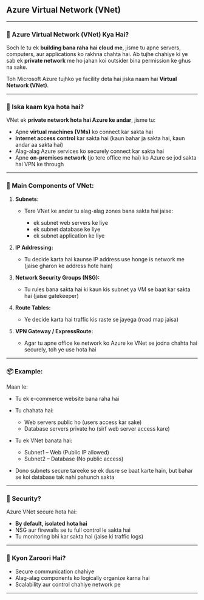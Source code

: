 ## **Azure Virtual Network (VNet)** 

---

### 🔵 Azure Virtual Network (VNet) Kya Hai?

Soch le tu ek **building bana raha hai cloud me**, jisme tu apne servers, computers, aur applications ko rakhna chahta hai. Ab tujhe chahiye ki ye sab ek **private network** me ho jahan koi outsider bina permission ke ghus na sake.

Toh Microsoft Azure tujhko ye facility deta hai jiska naam hai **Virtual Network (VNet)**.

---

### 🔧 Iska kaam kya hota hai?

VNet ek **private network hota hai Azure ke andar**, jisme tu:

* Apne **virtual machines (VMs)** ko connect kar sakta hai
* **Internet access control** kar sakta hai (kaun bahar ja sakta hai, kaun andar aa sakta hai)
* Alag-alag Azure services ko securely connect kar sakta hai
* Apne **on-premises network** (jo tere office me hai) ko Azure se jod sakta hai VPN ke through

---

### 🧱 Main Components of VNet:

1. **Subnets:**

   * Tere VNet ke andar tu alag-alag zones bana sakta hai jaise:

     * ek subnet web servers ke liye
     * ek subnet database ke liye
     * ek subnet application ke liye

2. **IP Addressing:**

   * Tu decide karta hai kaunse IP address use honge is network me (jaise gharon ke address hote hain)

3. **Network Security Groups (NSG):**

   * Tu rules bana sakta hai ki kaun kis subnet ya VM se baat kar sakta hai (jaise gatekeeper)

4. **Route Tables:**

   * Ye decide karta hai traffic kis raste se jayega (road map jaisa)

5. **VPN Gateway / ExpressRoute:**

   * Agar tu apne office ke network ko Azure ke VNet se jodna chahta hai securely, toh ye use hota hai

---

### 📦 Example:

Maan le:

* Tu ek e-commerce website bana raha hai
* Tu chahata hai:

  * Web servers public ho (users access kar sake)
  * Database servers private ho (sirf web server access kare)
* Tu ek VNet banata hai:

  * Subnet1 – Web (Public IP allowed)
  * Subnet2 – Database (No public access)
* Dono subnets secure tareeke se ek dusre se baat karte hain, but bahar se koi database tak nahi pahunch sakta

---

### 🔐 Security?

Azure VNet secure hota hai:

* **By default, isolated hota hai**
* NSG aur firewalls se tu full control le sakta hai
* Tu monitoring bhi kar sakta hai (jaise ki traffic logs)

---

### 🤔 Kyon Zaroori Hai?

* Secure communication chahiye
* Alag-alag components ko logically organize karna hai
* Scalability aur control chahiye network pe

---
